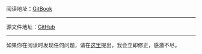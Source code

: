阅读地址：[GitBook](https://cool8jay.gitbook.io/andrew-rollings-and-ernest-adams-on-game-design)

<hr>

源文件地址：[GitHub](https://github.com/cool8jay/Andrew-Rollings-and-Ernest-Adams-on-Game-Design)

<hr>

如果你在阅读时发现任何问题，请在[这里](https://github.com/cool8jay/Andrew-Rollings-and-Ernest-Adams-on-Game-Design/issues)提出，我会立即修正，感激不尽。